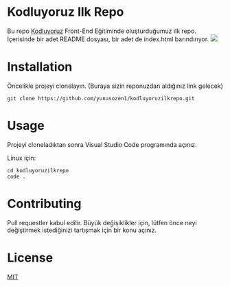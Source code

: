 # Kodluyoruz Ilk Repo
Bu repo [Kodluyoruz](https://kodluyoruz.org/) Front-End Eğitiminde oluşturduğumuz ilk repo. İçerisinde bir adet README dosyası, bir adet de index.html barındırıyor.
![](""C:/Users/emre/Desktop/kodluyoruzilkrepo/ödev1_resim.png"")
# Installation
Öncelikle projeyi clonelayın. (Buraya sizin reponuzdan aldığınız link gelecek)

` git clone https://github.com/yunusozen1/kodluyoruzilkrepo.git `

# Usage
Projeyi cloneladıktan sonra Visual Studio Code programında açınız.

Linux için:
```
cd kodluyoruzilkrepo 
code .

```



# Contributing
Pull requestler kabul edilir. Büyük değişiklikler için, lütfen önce neyi değiştirmek istediğinizi tartışmak için bir konu açınız.
# License
[MIT](https://choosealicense.com/licenses/mit/)
